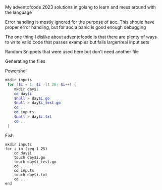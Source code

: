 My adventofcode 2023 solutions in golang to learn and mess around with the language

Error handling is mostly ignored for the purpose of aoc. This should have proper error handling, but for aoc a panic is
good enough debugging

The one thing I dislike about adventofcode is that there are plenty of ways to write valid code that passes examples but fails larger/real input sets

Random Snippets that were used here but don't need another file

Generating the files

Powershell
```powershell
mkdir inputs
 for ($i = 1; $i -lt 26; $i++) { 
    mkdir day$1
    cd day$i
    $null > day$i.go
    $null > day$i_test.go
    cd ..
    cd inputs
    $null > day$i.txt
    cd ..
 }
```

Fish
```fish
mkdir inputs
for i in (seq 1 25)
    cd day$i
    touch day$i.go
    touch day$i_test.go
    cd ..
    cd inputs
    touch day$i.txt
    cd ..
end
```